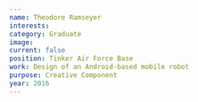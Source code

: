 ```yaml
---
name: Theodore Ramseyer
interests: 
category: Graduate
image: 
current: false
position: Tinker Air Force Base
work: Design of an Android-based mobile robot
purpose: Creative Component
year: 2016
---
```


